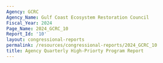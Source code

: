 ```yaml
---
Agency: GCRC
Agency_Name: Gulf Coast Ecosystem Restoration Council
Fiscal_Year: 2024
Page_Name: 2024_GCRC_10
Report_Id: '10'
layout: congressional-reports
permalink: /resources/congressional-reports/2024_GCRC_10
title: Agency Quarterly High-Priorty Program Report
---
```

